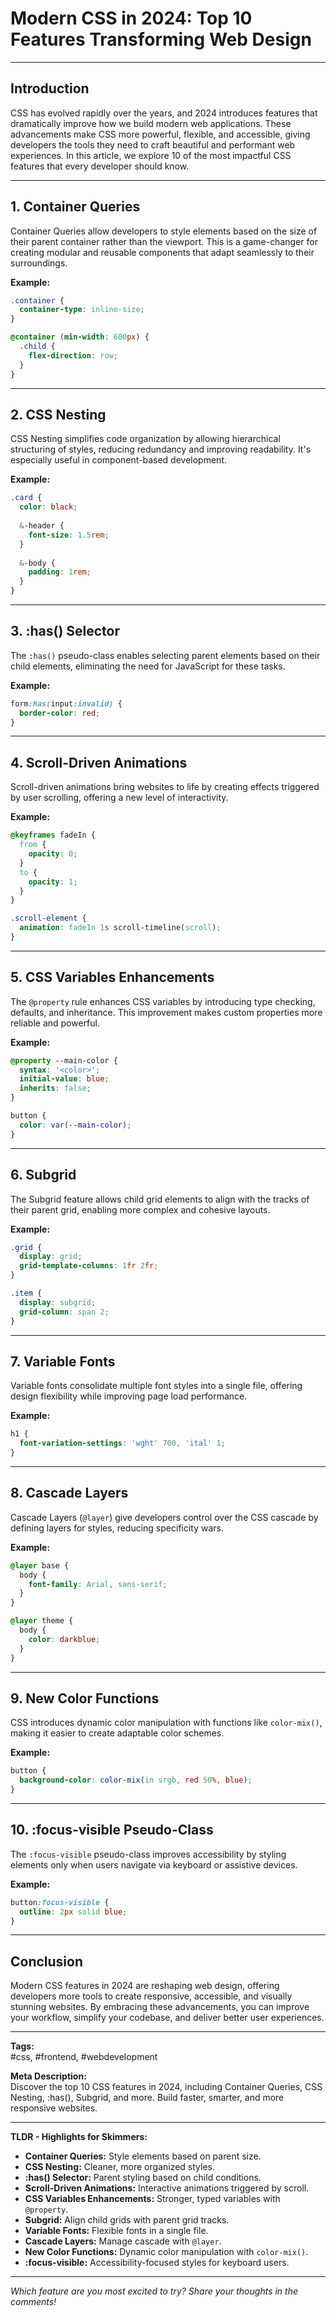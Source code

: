 # Modern CSS in 2024: Top 10 Features Transforming Web Design

---

## Introduction

CSS has evolved rapidly over the years, and 2024 introduces features that dramatically improve how we build modern web applications. These advancements make CSS more powerful, flexible, and accessible, giving developers the tools they need to craft beautiful and performant web experiences. In this article, we explore 10 of the most impactful CSS features that every developer should know.

---

## 1. Container Queries

Container Queries allow developers to style elements based on the size of their parent container rather than the viewport. This is a game-changer for creating modular and reusable components that adapt seamlessly to their surroundings.

**Example:**

```css
.container {
  container-type: inline-size;
}

@container (min-width: 600px) {
  .child {
    flex-direction: row;
  }
}
```

---

## 2. CSS Nesting

CSS Nesting simplifies code organization by allowing hierarchical structuring of styles, reducing redundancy and improving readability. It's especially useful in component-based development.

**Example:**

```css
.card {
  color: black;
  
  &-header {
    font-size: 1.5rem;
  }
  
  &-body {
    padding: 1rem;
  }
}
```

---

## 3. :has() Selector

The `:has()` pseudo-class enables selecting parent elements based on their child elements, eliminating the need for JavaScript for these tasks.

**Example:**

```css
form:has(input:invalid) {
  border-color: red;
}
```

---

## 4. Scroll-Driven Animations

Scroll-driven animations bring websites to life by creating effects triggered by user scrolling, offering a new level of interactivity.

**Example:**

```css
@keyframes fadeIn {
  from {
    opacity: 0;
  }
  to {
    opacity: 1;
  }
}

.scroll-element {
  animation: fadeIn 1s scroll-timeline(scroll);
}
```

---

## 5. CSS Variables Enhancements

The `@property` rule enhances CSS variables by introducing type checking, defaults, and inheritance. This improvement makes custom properties more reliable and powerful.

**Example:**

```css
@property --main-color {
  syntax: '<color>';
  initial-value: blue;
  inherits: false;
}

button {
  color: var(--main-color);
}
```

---

## 6. Subgrid

The Subgrid feature allows child grid elements to align with the tracks of their parent grid, enabling more complex and cohesive layouts.

**Example:**

```css
.grid {
  display: grid;
  grid-template-columns: 1fr 2fr;
}

.item {
  display: subgrid;
  grid-column: span 2;
}
```

---

## 7. Variable Fonts

Variable fonts consolidate multiple font styles into a single file, offering design flexibility while improving page load performance.

**Example:**

```css
h1 {
  font-variation-settings: 'wght' 700, 'ital' 1;
}
```

---

## 8. Cascade Layers

Cascade Layers (`@layer`) give developers control over the CSS cascade by defining layers for styles, reducing specificity wars.

**Example:**

```css
@layer base {
  body {
    font-family: Arial, sans-serif;
  }
}

@layer theme {
  body {
    color: darkblue;
  }
}
```

---

## 9. New Color Functions

CSS introduces dynamic color manipulation with functions like `color-mix()`, making it easier to create adaptable color schemes.

**Example:**

```css
button {
  background-color: color-mix(in srgb, red 50%, blue);
}
```

---

## 10. :focus-visible Pseudo-Class

The `:focus-visible` pseudo-class improves accessibility by styling elements only when users navigate via keyboard or assistive devices.

**Example:**

```css
button:focus-visible {
  outline: 2px solid blue;
}
```

---

## Conclusion

Modern CSS features in 2024 are reshaping web design, offering developers more tools to create responsive, accessible, and visually stunning websites. By embracing these advancements, you can improve your workflow, simplify your codebase, and deliver better user experiences.

---

**Tags:**  
#css, #frontend, #webdevelopment

**Meta Description:**  
Discover the top 10 CSS features in 2024, including Container Queries, CSS Nesting, :has(), Subgrid, and more. Build faster, smarter, and more responsive websites.

---

**TLDR - Highlights for Skimmers:**
- **Container Queries:** Style elements based on parent size.
- **CSS Nesting:** Cleaner, more organized styles.
- **:has() Selector:** Parent styling based on child conditions.
- **Scroll-Driven Animations:** Interactive animations triggered by scroll.
- **CSS Variables Enhancements:** Stronger, typed variables with `@property`.
- **Subgrid:** Align child grids with parent grid tracks.
- **Variable Fonts:** Flexible fonts in a single file.
- **Cascade Layers:** Manage cascade with `@layer`.
- **New Color Functions:** Dynamic color manipulation with `color-mix()`.
- **:focus-visible:** Accessibility-focused styles for keyboard users.

---

*Which feature are you most excited to try? Share your thoughts in the comments!*
